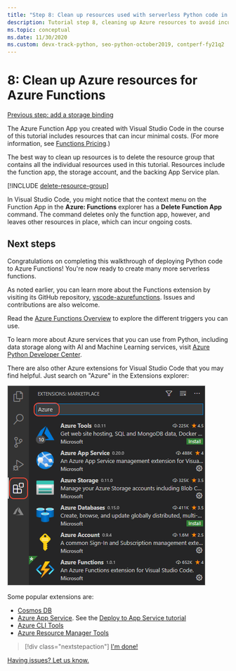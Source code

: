 ```yaml
---
title: "Step 8: Clean up resources used with serverless Python code in Azure Functions"
description: Tutorial step 8, cleaning up Azure resources to avoid incurring ongoing charges.
ms.topic: conceptual
ms.date: 11/30/2020
ms.custom: devx-track-python, seo-python-october2019, contperf-fy21q2
---
```


# 8: Clean up Azure resources for Azure Functions

[Previous step: add a storage binding](tutorial-vs-code-serverless-python-07.md)

The Azure Function App you created with Visual Studio Code in the course of this tutorial includes resources that can incur minimal costs. (For more information, see [Functions Pricing](https://azure.microsoft.com/pricing/details/functions/).)

The best way to clean up resources is to delete the resource group that contains all the individual resources used in this tutorial. Resources include the function app, the storage account, and the backing App Service plan.

[!INCLUDE [delete-resource-group](includes/delete-resource-group.md)]

In Visual Studio Code, you might notice that the context menu on the Function App in the **Azure: Functions** explorer has a **Delete Function App** command. The command deletes only the function app, however, and leaves other resources in place, which can incur ongoing costs.

## Next steps

Congratulations on completing this walkthrough of deploying Python code to Azure Functions! You're now ready to create many more serverless functions.

As noted earlier, you can learn more about the Functions extension by visiting its GitHub repository, [vscode-azurefunctions](https://github.com/Microsoft/vscode-azurefunctions). Issues and contributions are also welcome.

Read the [Azure Functions Overview](/azure/azure-functions/functions-overview) to explore the different triggers you can use.

To learn more about Azure services that you can use from Python, including data storage along with AI and Machine Learning services, visit [Azure Python Developer Center](./index.yml).

There are also other Azure extensions for Visual Studio Code that you may find helpful. Just search on "Azure" in the Extensions explorer:

![Azure extensions for Visual Studio Code](media/tutorial-vs-code-serverless-python/azure-extensions-for-visual-studio-code.png)

Some popular extensions are:

- [Cosmos DB](https://marketplace.visualstudio.com/items?itemName=ms-azuretools.vscode-cosmosdb)
- [Azure App Service](https://marketplace.visualstudio.com/items?itemName=ms-azuretools.vscode-azureappservice). See the [Deploy to App Service tutorial](tutorial-deploy-app-service-on-linux-01.md)
- [Azure CLI Tools](https://marketplace.visualstudio.com/items?itemName=ms-vscode.azurecli)
- [Azure Resource Manager Tools](https://marketplace.visualstudio.com/items?itemName=msazurermtools.azurerm-vscode-tools)

> [!div class="nextstepaction"]
> [I'm done!](/python/azure/?preserve-view=true&view=azure-python)

[Having issues? Let us know.](https://aka.ms/python-functions-qs-ms-survey)
